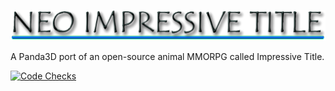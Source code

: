 ![logo](https://github.com/Cybermals/NeoImpressiveTitle/blob/main/game/images/ui/Title.png?raw=true)

A Panda3D port of an open-source animal MMORPG called Impressive Title.

[![Code Checks](https://github.com/Cybermals/NeoImpressiveTitle/actions/workflows/main.yml/badge.svg)](https://github.com/Cybermals/NeoImpressiveTitle/actions/workflows/main.yml)

